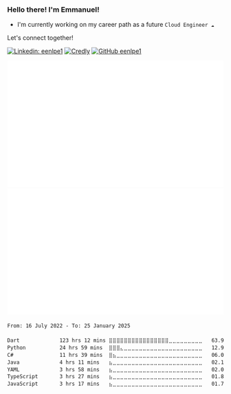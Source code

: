 ### Hello there! I'm Emmanuel!

- I'm currently working on my career path as a future ```Cloud Engineer ☁️```

Let's connect together!

[![Linkedin: eenlpe1](https://img.shields.io/badge/-eenlpe1-blue?style=flat-square&logo=Linkedin&logoColor=white&link=https://www.linkedin.com/in/eenlpe1/)](https://www.linkedin.com/in/eenlpe1/)
[![Credly](https://img.shields.io/badge/Credly-005850?logo=credly&logoColor=#FF6A00)](https://www.credly.com/users/eenlpe1/badges)
[![GitHub eenlpe1](https://img.shields.io/github/followers/eenlpe1?label=followers&style=social)](https://github.com/eenlpe1)

<p align="center">
  <img src="https://github.com/eenlpe1/eenlpe1/blob/master/generated/languages.svg#gh-dark-mode-only" />
  <img src="https://github.com/eenlpe1/eenlpe1/blob/master/generated/overview.svg#gh-dark-mode-only" />
</p>

<!--START_SECTION:waka-->

```txt
From: 16 July 2022 - To: 25 January 2025

Dart             123 hrs 12 mins ⣿⣿⣿⣿⣿⣿⣿⣿⣿⣿⣿⣿⣿⣿⣿⣿⣀⣀⣀⣀⣀⣀⣀⣀⣀   63.95 %
Python           24 hrs 59 mins  ⣿⣿⣿⣄⣀⣀⣀⣀⣀⣀⣀⣀⣀⣀⣀⣀⣀⣀⣀⣀⣀⣀⣀⣀⣀   12.97 %
C#               11 hrs 39 mins  ⣿⣦⣀⣀⣀⣀⣀⣀⣀⣀⣀⣀⣀⣀⣀⣀⣀⣀⣀⣀⣀⣀⣀⣀⣀   06.05 %
Java             4 hrs 11 mins   ⣦⣀⣀⣀⣀⣀⣀⣀⣀⣀⣀⣀⣀⣀⣀⣀⣀⣀⣀⣀⣀⣀⣀⣀⣀   02.17 %
YAML             3 hrs 58 mins   ⣦⣀⣀⣀⣀⣀⣀⣀⣀⣀⣀⣀⣀⣀⣀⣀⣀⣀⣀⣀⣀⣀⣀⣀⣀   02.07 %
TypeScript       3 hrs 27 mins   ⣦⣀⣀⣀⣀⣀⣀⣀⣀⣀⣀⣀⣀⣀⣀⣀⣀⣀⣀⣀⣀⣀⣀⣀⣀   01.80 %
JavaScript       3 hrs 17 mins   ⣦⣀⣀⣀⣀⣀⣀⣀⣀⣀⣀⣀⣀⣀⣀⣀⣀⣀⣀⣀⣀⣀⣀⣀⣀   01.71 %
```

<!--END_SECTION:waka-->
